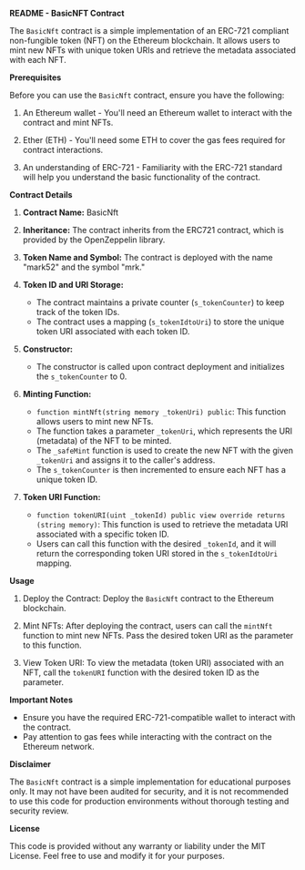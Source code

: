**README - BasicNFT Contract**

The `BasicNft` contract is a simple implementation of an ERC-721 compliant non-fungible token (NFT) on the Ethereum blockchain. It allows users to mint new NFTs with unique token URIs and retrieve the metadata associated with each NFT.

**Prerequisites**

Before you can use the `BasicNft` contract, ensure you have the following:

1. An Ethereum wallet - You'll need an Ethereum wallet to interact with the contract and mint NFTs.

2. Ether (ETH) - You'll need some ETH to cover the gas fees required for contract interactions.

3. An understanding of ERC-721 - Familiarity with the ERC-721 standard will help you understand the basic functionality of the contract.

**Contract Details**

1. **Contract Name:** BasicNft

2. **Inheritance:** The contract inherits from the ERC721 contract, which is provided by the OpenZeppelin library.

3. **Token Name and Symbol:** The contract is deployed with the name "mark52" and the symbol "mrk."

4. **Token ID and URI Storage:**

   - The contract maintains a private counter (`s_tokenCounter`) to keep track of the token IDs.
   - The contract uses a mapping (`s_tokenIdtoUri`) to store the unique token URI associated with each token ID.

5. **Constructor:**

   - The constructor is called upon contract deployment and initializes the `s_tokenCounter` to 0.

6. **Minting Function:**

   - `function mintNft(string memory _tokenUri) public`: This function allows users to mint new NFTs.
   - The function takes a parameter `_tokenUri`, which represents the URI (metadata) of the NFT to be minted.
   - The `_safeMint` function is used to create the new NFT with the given `_tokenUri` and assigns it to the caller's address.
   - The `s_tokenCounter` is then incremented to ensure each NFT has a unique token ID.

7. **Token URI Function:**

   - `function tokenURI(uint _tokenId) public view override returns (string memory)`: This function is used to retrieve the metadata URI associated with a specific token ID.
   - Users can call this function with the desired `_tokenId`, and it will return the corresponding token URI stored in the `s_tokenIdtoUri` mapping.

**Usage**

1. Deploy the Contract: Deploy the `BasicNft` contract to the Ethereum blockchain.

2. Mint NFTs: After deploying the contract, users can call the `mintNft` function to mint new NFTs. Pass the desired token URI as the parameter to this function.

3. View Token URI: To view the metadata (token URI) associated with an NFT, call the `tokenURI` function with the desired token ID as the parameter.

**Important Notes**

- Ensure you have the required ERC-721-compatible wallet to interact with the contract.
- Pay attention to gas fees while interacting with the contract on the Ethereum network.

**Disclaimer**

The `BasicNft` contract is a simple implementation for educational purposes only. It may not have been audited for security, and it is not recommended to use this code for production environments without thorough testing and security review.

**License**

This code is provided without any warranty or liability under the MIT License. Feel free to use and modify it for your purposes.
